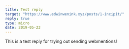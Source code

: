 ```yaml
---
title: Test reply
target: "https://www.edwinwenink.xyz/posts/1-incipit/"
reply: true
type: micro
date: 2019-05-23
---
```


This is a test reply for trying out sending webmentions!



